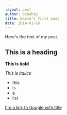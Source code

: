 ```yaml
---
layout: post
author: dcowhig
title: David's first post
date: 2014-01-08
---
```


Here's the text of my post.

## This is a heading

**This is bold**

*This is italics*

* this
* is
* a
* list

[I'm a link to Google with title](https://www.google.com "This is Google's Homepage")

